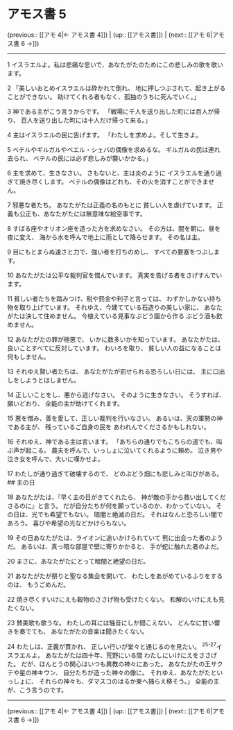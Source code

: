 # アモス書 5

(previous:: [[アモ 4|← アモス書 4]]) | (up:: [[アモス書]]) | (next:: [[アモ 6|アモス書 6 →]])

***


1 イスラエルよ。私は悲痛な思いで、あなたがたのためにこの悲しみの歌を歌います。 

2 「美しいおとめイスラエルは砕かれて倒れ、 地に押しつぶされて、起き上がることができない。 助けてくれる者もなく、孤独のうちに死んでいく。」 

3 神である主がこう言うからです。 「戦場に千人を送り出した町には百人が帰り、 百人を送り出した町には十人だけ帰って来る。」 

4 主はイスラエルの民に告げます。 「わたしを求めよ。そして生きよ。 

5 ベテルやギルガルやベエル・シェバの偶像を求めるな。 ギルガルの民は連れ去られ、 ベテルの民には必ず悲しみが襲いかかる。」 

6 主を求めて、生きなさい。 さもないと、主は炎のように イスラエルを通り過ぎて焼き尽くします。 ベテルの偶像はどれも、その火を消すことができません。 

7 邪悪な者たち。 あなたがたは正義の名のもとに 貧しい人を虐げています。 正義も公正も、あなたがたには無意味な絵空事です。 

8 すばる座やオリオン座を造った方を求めなさい。 その方は、闇を朝に、昼を夜に変え、 海から水を呼んで地上に雨として降らせます。 その名は主。 

9 目にもとまらぬ速さと力で、強い者を打ちのめし、 すべての要塞をつぶします。 

10 あなたがたは公平な裁判官を憎んでいます。 真実を告げる者をさげすんでいます。 

11 貧しい者たちを踏みつけ、税や罰金や利子と言っては、 わずかしかない持ち物を取り上げています。 それゆえ、今建てている石造りの美しい家に、 あなたがたは決して住めません。 今植えている見事なぶどう園から作る ぶどう酒も飲めません。 

12 あなたがたの罪が極悪で、 いかに数多いかを知っています。 あなたがたは、良いことすべてに反対しています。 わいろを取り、 貧しい人の益になることは何もしません。 

13 それゆえ賢い者たちは、 あなたがたが罰せられる恐ろしい日には、 主に口出しをしようとはしません。 

14 正しいことをし、悪から逃げなさい。 そのように生きなさい。 そうすれば、願いどおり、 全能の主が助けてくれます。 

15 悪を憎み、善を愛して、正しい裁判を行いなさい。 あるいは、天の軍勢の神である主が、 残っているご自身の民を あわれんでくださるかもしれない。 

16 それゆえ、神である主は言います。 「あちらの通りでもこちらの道でも、叫ぶ声が起こる。 農夫を呼んで、いっしょに泣いてくれるように頼め。 泣き男や泣き女を呼んで、大いに嘆かせよ。 

17 わたしが通り過ぎて破壊するので、 どのぶどう畑にも悲しみと叫びがある。 ## 主の日 

18 あなたがたは、『早く主の日がきてくれたら、 神が敵の手から救い出してくださるのに』と言う。 だが自分たちが何を願っているのか、わかっていない。 その日は、光でも希望でもない。 暗闇と絶滅の日だ。 それはなんと恐ろしい闇であろう。 喜びや希望の光などかけらもない。 

19 その日あなたがたは、ライオンに追いかけられていて 熊に出会った者のようだ。 あるいは、真っ暗な部屋で壁に寄りかかると、 手が蛇に触れた者のよだ。 

20 まさに、あなたがたにとって暗闇と絶望の日だ。 

21 あなたがたが祭りと聖なる集会を開いて、 わたしをあがめているふりをするのは、 もうごめんだ。 

22 焼き尽くすいけにえも穀物のささげ物も受けたくない。 和解のいけにえも見たくない。 

23 賛美歌も歌うな。 わたしの耳には騒音にしか聞こえない。 どんなに甘い響きを奏でても、 あなたがたの音楽は聞きたくない。 

24 わたしは、正義が貫かれ、 正しい行いが堂々と通じるのを見たい。 <sup class="versenum">25-27</sup>イスラエルよ。 あなたがたは四十年、荒野にいる間 わたしにいけにえをささげた。 だが、ほんとうの関心はいつも異教の神々にあった。 あなたがたの王サクテや星の神キウン、 自分たちが造った神々の像に。 それゆえ、あなたがたといっしょに、 それらの神々も、ダマスコのはるか東へ捕らえ移そう。」 全能の主が、こう言うのです。

***

(previous:: [[アモ 4|← アモス書 4]]) | (up:: [[アモス書]]) | (next:: [[アモ 6|アモス書 6 →]])
